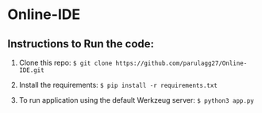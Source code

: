 # Online-IDE

## Instructions to Run the code:

1. Clone this repo:
	`$ git clone https://github.com/parulagg27/Online-IDE.git`

2. Install the requirements:
	`$ pip install -r requirements.txt`

3. To run application using the default Werkzeug server:
	`$ python3 app.py`